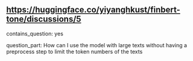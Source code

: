 ## https://huggingface.co/yiyanghkust/finbert-tone/discussions/5

contains_question: yes

question_part: How can I use the model with large texts without having a preprocess step to limit the token numbers of the texts